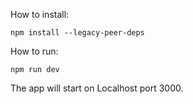 How to install:

    npm install --legacy-peer-deps

How to run:
    
    npm run dev

The app will start on Localhost port 3000.
